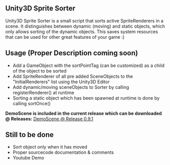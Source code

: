 ## Unity3D Sprite Sorter



Unity3D Sprite Sorter is a small script that sorts active SpriteRenderers in a scene. It distinguishes between dynamic (moving) and static objects, which only allows sorting of the dynamic objects. This saves system resources that can be used for other great features of your game :)


## Usage (Proper Description coming soon)

  - Add a GameObject with the sortPointTag (can be customized) as a child of the object to be sorted
  - Add SpriteRenderer of all pre added SceneObjects to the "InitialRenderers" list using the Unity3D Editor
  - Add dynamic/moving sceneObjects to Sorter by calling registerRenderer() at runtime
  - Sorting a static object which has been spawned at runtime is done by calling sortOnce()
 
**DemoScene is included in the current release which can be downloaded @ Releases:** [DemoScene @ Release 0.9.1](https://github.com/IamCrypt0n/Unity3D-Sprite-sorter/releases/tag/0.9.1)

## Still to be done
  - Sort object only when it has moved 
  - Proper sourcecode documentation & comments
  - Youtube Demo
